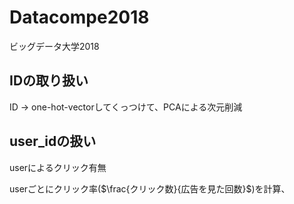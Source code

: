 # Datacompe2018
ビッグデータ大学2018

## IDの取り扱い
ID -> one-hot-vectorしてくっつけて、PCAによる次元削減 

## user_idの扱い
userによるクリック有無

userごとにクリック率($\frac{クリック数}{広告を見た回数}$)を計算、
